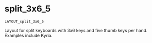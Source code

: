 # split_3x6_5

    LAYOUT_split_3x6_5

Layout for split keyboards with 3x6 keys and five thumb keys per hand. Examples include Kyria.
